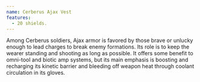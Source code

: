 ```yaml
---
name: Cerberus Ajax Vest
features:
  - 20 shields.
---
```

Among Cerberus soldiers, Ajax armor is favored by those brave or unlucky enough to lead charges to break enemy formations. Its role is to keep the wearer standing and shooting as long as possible. It offers some benefit to omni-tool and biotic amp systems, but its main emphasis is boosting and recharging its kinetic barrier and bleeding off weapon heat through coolant circulation in its gloves. 